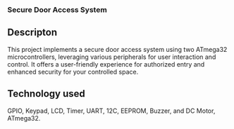 ### Secure Door Access System
## Descripton 
This project implements a secure door access system using two ATmega32 microcontrollers, leveraging various peripherals for user interaction and control. It offers a user-friendly experience for authorized entry and enhanced security for your controlled space.
## Technology used
GPIO, Keypad, LCD, Timer, UART, 12C, EEPROM, Buzzer, and DC Motor, ATmega32.
